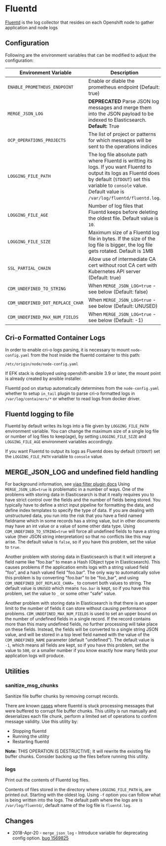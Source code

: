 # Fluentd
[Fluentd](https://www.fluentd.org/) is the log collector that resides on each Openshift node to gather application and node logs

## Configuration
Following are the environment variables that can be modified to adjust the configuration:

| Environment Variable | Description |Example|
|----------------------|-------------|---|
| `ENABLE_PROMETHEUS_ENDPOINT`| Enable or diable the prometheus endpoint (Default: true)| `ENABLE_PROMETHEUS_ENDPOINT=false`|
| `MERGE_JSON_LOG`     | **DEPRECATED** Parse JSON log messages and merge them into the JSON payload to be indexed to Elasticsearch. **Default:** True | `MERGE_JSON_LOG=true`|
| `OCP_OPERATIONS_PROJECTS`| The list of project or patterns for which messages will be sent to the operations indices|`OCP_OPERATIONS_PROJECTS="default openshift openshift- kube-*"`|
| `LOGGING_FILE_PATH` | The log file absolute path where Fluentd is writting its logs. If you want Fluentd to output its logs as Fluentd does by default (`STDOUT`) set this variable to `console` value. Default value is `/var/log/fluentd/fluentd.log`. | `LOGGING_FILE_PATH=console` |
| `LOGGING_FILE_AGE` | Number of log files that Fluentd keeps before deleting the oldest file. Default value is `10`. | `LOGGING_FILE_AGE=30` |
| `LOGGING_FILE_SIZE` | Maximum size of a Fluentd log file in bytes. If the size of the log file is bigger, the log file gets rotated. Default is 1MB | `LOGGING_FILE_SIZE=1024000`
| `SSL_PARTIAL_CHAIN` | Allow use of intermediate CA cert without root CA cert with Kubernetes API server (Default: true)| `SSL_PARTIAL_CHAIN=true`
| `CDM_UNDEFINED_TO_STRING` | When `MERGE_JSON_LOG=true` - see below (Default: false) | `CDM_UNDEFINED_TO_STRING=true` |
| `CDM_UNDEFINED_DOT_REPLACE_CHAR` | When `MERGE_JSON_LOG=true` - see below (Default: UNUSED) | `CDM_UNDEFINED_DOT_REPLACE_CHAR=_` |
| `CDM_UNDEFINED_MAX_NUM_FIELDS` | When `MERGE_JSON_LOG=true` - see below (Default: -1) | `CDM_UNDEFINED_MAX_NUM_FIELDS=500` |

## Cri-o Formatted Container Logs
In order to enable cri-o logs parsing, it is necessary to mount
`node-config.yaml` from the host inside the fluentd container to this path:
```
/etc/origin/node/node-config.yaml
```
If EFK stack is deployed using openshift-ansible 3.9 or later, the mount point
is already created by ansible installer.

Fluentd pod on startup automatically determines from the `node-config.yaml`
whether to setup `in_tail` plugin to parse cri-o formatted logs in
`/var/log/containers/*` or whether to read logs from docker driver.

## Fluentd logging to file
Fluentd by default writes its logs into a file given by `LOGGING_FILE_PATH` environment variable. You can change the maximum size of a single log file or number of log files to keep(age), by setting `LOGGING_FILE_SIZE` and `LOGGING_FILE_AGE` environment variables accordingly.

If you want Fluentd to output its logs as Fluentd does by default (`STDOUT`) set the `LOGGING_FILE_PATH` variable to `console` value.

## MERGE_JSON_LOG and undefined field handling

For background information, see [viaq filter plugin docs](https://github.com/ViaQ/fluent-plugin-viaq_data_model#undefined_to_string)
Using `MERGE_JSON_LOG=true` is problematic in a number of ways.
One of the problems with storing data in Elasticsearch is that it really requires you to have strict control over the fields and the number of fields being stored. You typically have to define a strict input pipeline for formatting the data, and define index templates to specify the type of data. If you are dealing with unstructured data, you run into the risk that you have a field named fieldname which in some records has a string value, but in other documents may have an int value or a value of some other data type.  Using `CDM_UNDEFINED_TO_STRING=true` will
force all undefined fields to have a string value (their JSON string interpretation) so that no conflicts like this may arise.  The default
value is `false`, so if you have this problem, set the value to `true`.

Another problem with storing data in Elasticsearch is that it will interpret a field name like "foo.bar" to mean a Hash (Object type in Elasticsearch).  This causes problems if the application emits logs with a string valued field "foo", and a hash valued field "foo.bar". The only way to automatically solve this problem is by converting "foo.bar" to be "foo_bar", and using `CDM_UNDEFINED_DOT_REPLACE_CHAR=_` to convert both values to string.  The default value is `UNUSED` which means `foo.bar` is kept, so if you have this problem, set the value to `_` or some
other "safe" value.

Another problem with storing data in Elasticsearch is that there is an upper limit to the number of fields it can store without causing performance problems. `CDM_UNDEFINED_MAX_NUM_FIELDS` is used to set an upper bound on the number of undefined fields in a single record. If the record contains more than this many undefined fields, no further processing will take place on these fields. Instead, the fields will be converted to a single string JSON value, and will be stored in a top level field named with the value of the `CDM_UNDEFINED_NAME` parameter (default "undefined").  The default value is `-1`, which means all fields are kept, so if you have this problem, set the value to `500`, or
a smaller number if you know exactly how many fields your application logs will produce.

## Utilities
### sanitize_msg_chunks
Sanitize file buffer chunks by removing corrupt records.

There are known [cases](https://bugzilla.redhat.com/show_bug.cgi?id=1562004) where fluentd is stuck processing
messages that were buffered to corrupt file buffer chunks. This utility is run manually and deserializes each
file chunk, perform a limited set of operations to confirm message validity. Use this utility by:

* Stopping fluentd
* Running the utility
* Restarting fluentd

**Note:** THIS OPERATION IS DESTRUCTIVE; It will rewrite the existing file buffer chunks.  Consider backing up
the files before running this utility.

### logs
Print out the contents of Fluentd log files.

Contents of files stored in the directory where `LOGGING_FILE_PATH` is, are printed out. Starting with the oldest log. Using `-f` option you can follow what is being written into the logs.
The default path where the logs are is `/var/log/fluentd/`, default name of the log file is `fluentd.log`.

## Changes

* 2018-Apr-20 - `merge_json_log` - Introduce variable for deprecating config option. [bug 1569825](https://bugzilla.redhat.com/show_bug.cgi?id=1569825)
